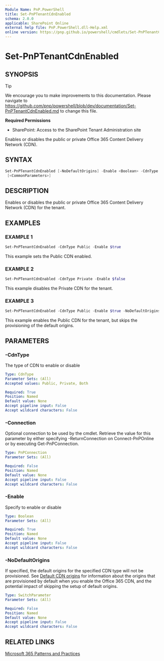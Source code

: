 ```yaml
---
Module Name: PnP.PowerShell
title: Set-PnPTenantCdnEnabled
schema: 2.0.0
applicable: SharePoint Online
external help file: PnP.PowerShell.dll-Help.xml
online version: https://pnp.github.io/powershell/cmdlets/Set-PnPTenantCdnEnabled.html
---
```

 
# Set-PnPTenantCdnEnabled

## SYNOPSIS

> [!TIP]
> We encourage you to make improvements to this documentation. Please navigate to https://github.com/pnp/powershell/blob/dev/documentation/Set-PnPTenantCdnEnabled.md to change this file.


**Required Permissions**

* SharePoint: Access to the SharePoint Tenant Administration site

Enables or disables the public or private Office 365 Content Delivery Network (CDN).

## SYNTAX

```powershell
Set-PnPTenantCdnEnabled [-NoDefaultOrigins] -Enable <Boolean> -CdnType <CdnType> [-Connection <PnPConnection>]
 [<CommonParameters>]
```

## DESCRIPTION
Enables or disables the public or private Office 365 Content Delivery Network (CDN) for the tenant.

## EXAMPLES

### EXAMPLE 1
```powershell
Set-PnPTenantCdnEnabled -CdnType Public -Enable $true
```

This example sets the Public CDN enabled.

### EXAMPLE 2
```powershell
Set-PnPTenantCdnEnabled -CdnType Private -Enable $false
```

This example disables the Private CDN for the tenant.

### EXAMPLE 3
```powershell
Set-PnPTenantCdnEnabled -CdnType Public -Enable $true -NoDefaultOrigins
```

This example enables the Public CDN for the tenant, but skips the provisioning of the default origins.

## PARAMETERS

### -CdnType
The type of CDN to enable or disable

```yaml
Type: CdnType
Parameter Sets: (All)
Accepted values: Public, Private, Both

Required: True
Position: Named
Default value: None
Accept pipeline input: False
Accept wildcard characters: False
```

### -Connection
Optional connection to be used by the cmdlet. Retrieve the value for this parameter by either specifying -ReturnConnection on Connect-PnPOnline or by executing Get-PnPConnection.

```yaml
Type: PnPConnection
Parameter Sets: (All)

Required: False
Position: Named
Default value: None
Accept pipeline input: False
Accept wildcard characters: False
```

### -Enable
Specify to enable or disable

```yaml
Type: Boolean
Parameter Sets: (All)

Required: True
Position: Named
Default value: None
Accept pipeline input: False
Accept wildcard characters: False
```

### -NoDefaultOrigins
If specified, the default origins for the specified CDN type will not be provisioned. See [Default CDN origins](/microsoft-365/enterprise/use-microsoft-365-cdn-with-spo?view=o365-worldwide#default-cdn-origins) for information about the origins that are provisioned by default when you enable the Office 365 CDN, and the potential impact of skipping the setup of default origins.

```yaml
Type: SwitchParameter
Parameter Sets: (All)

Required: False
Position: Named
Default value: None
Accept pipeline input: False
Accept wildcard characters: False
```

## RELATED LINKS

[Microsoft 365 Patterns and Practices](https://aka.ms/m365pnp)

